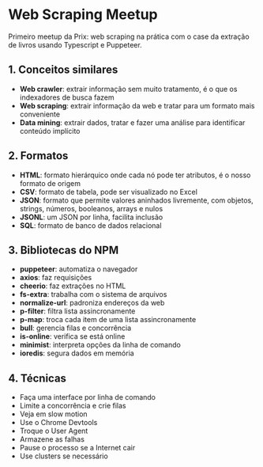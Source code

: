 # Web Scraping Meetup

Primeiro meetup da Prix: web scraping na prática com o case da extração de livros usando Typescript e Puppeteer.

## 1. Conceitos similares

- **Web crawler**: extrair informação sem muito tratamento, é o que os indexadores de busca fazem
- **Web scraping**: extrair informação da web e tratar para um formato mais conveniente
- **Data mining**: extrair dados, tratar e fazer uma análise para identificar conteúdo implícito

## 2. Formatos

- **HTML**: formato hierárquico onde cada nó pode ter atributos, é o nosso formato de origem
- **CSV**: formato de tabela, pode ser visualizado no Excel
- **JSON**: formato que permite valores aninhados livremente, com objetos, strings, números, booleanos, arrays e nulos
- **JSONL**: um JSON por linha, facilita inclusão
- **SQL**: formato de banco de dados relacional

## 3. Bibliotecas do NPM

- **puppeteer**: automatiza o navegador
- **axios**: faz requisições
- **cheerio**: faz extrações no HTML
- **fs-extra**: trabalha com o sistema de arquivos
- **normalize-url**: padroniza endereços da web
- **p-filter**: filtra lista assincronamente
- **p-map**: troca cada item de uma lista assincronamente
- **bull**: gerencia filas e concorrência
- **is-online**: verifica se está online
- **minimist**: interpreta opções da linha de comando
- **ioredis**: segura dados em memória

## 4. Técnicas

- Faça uma interface por linha de comando
- Limite a concorrência e crie filas
- Veja em slow motion
- Use o Chrome Devtools
- Troque o User Agent
- Armazene as falhas
- Pause o processo se a Internet cair
- Use clusters se necessário
